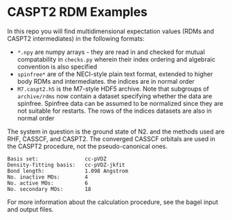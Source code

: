 # CASPT2 RDM Examples
In this repo you will find multidimensional expectation values (RDMs and CASPT2 intermediates) in the following formats:
 - `*.npy` are numpy arrays - they are read in and checked for mutual compatability in `checks.py` wherein their index ordering and algebraic convention is also specified
 - `spinfree*` are of the NECI-style plain text format, extended to higher body RDMs and intermediates. the indices are in normal order
 - `M7.caspt2.h5` is the M7-style HDF5 archive. Note that subgroups of `archive/rdms` now contain a dataset specifying whether the data are spinfree. Spinfree data can be assumed to be normalized since they are not suitable for restarts. The rows of the indices datasets are also in normal order

The system in question is the ground state of N2. and the methods used are RHF, CASSCF, and CASPT2. The converged CASSCF orbitals are used in the CASPT2 procedure, not the pseudo-canonical ones.

```
Basis set:               cc-pVDZ            
Density-fitting basis:   cc-pVDZ-jkfit      
Bond length:             1.098 Angstrom     
No. inactive MOs:        4                  
No. active MOs:          6                  
No. secondary MOs:       18                 
```

For more information about the calculation procedure, see the bagel input and output files.

